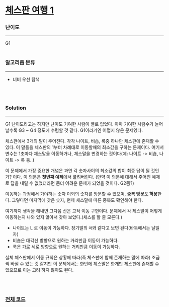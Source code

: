 # [체스판 여행 1](https://www.acmicpc.net/problem/16959)

### 난이도

***
G1
<br><br>

### 알고리즘 분류

***

* 너비 우선 탐색

<br><br>

### Solution

***

G1 난이도라고는 하지만 난이도 기여한 사람이 별로 없었다. 아마 기여한 사람수가 늘어날수록 G3 ~ G4 정도에 수렴할 것 같다. G1이라기엔 어렵지 않은 문제였다.

체스판에서 3개의 말이 주어진다. 각각 나이트, 비숍, 록중 하나만 체스판에 존재할 수 있다. 이 말들을 체스판의 1부터 차례대로 이동할때의 최소값을 구하는 문제이다. 여기서 변수는 1초마다 체스말을 이동하거나,
체스말을 변경하는 것이다(예: 나이트 -> 비숍, 나이트 -> 록 등..)

이 문제에서 가장 중요한 개념은 과연 각 숫자사이의 최소값의 합이 최종 답이 될 것인가? 이다. 이 의문은 **첫번째 예제**에서 풀려버린다. (만약 이 의문에 대해서 주어진 예제로 답을 내릴 수 없었더라면 좀더
어려운 문제가 되었을 것이다. G2쯤?)

이동하는 과정에서 가야하는 숫자 이외의 숫자를 방문할 수 있으며, **중복 방문도 허용**한다. 그렇다면 마지막에 찾은 숫자, 현제 체스말에 따른 중복도 확인해야 한다.

여기까지 생각을 해내면 그다음 산은 고작 이동 구현이다. 문제에서 각 체스말이 어떻게 이동하는지 나와 있지 않아서 찾아 보았다.(체스를 할 줄 모른다.)

* 나이트는 L 로 이동이 가능하다. 장기말의 `마`와 같다고 보면 된다(바둑에서는 날일자)
* 비숍은 대각선 방향으로 원하는 거리만큼 이동이 가능하다.
* 룩은 가로 세로 방향으로 원하는 거리만큼 이동이 가능하다.

실체 체스판에서 이동 규칙은 상황에 따라(즉 체스판에 함께 존재하는 말에 따라) 조금씩 바뀔 수 있는 것 같지만 이 문제에서는 한번에 체스말은 한개만 체스판에 존재할 수 있으므로 이는 고려 하지 않아도 된다.

<br><br>

### [전체 코드](https://github.com/Jungmin-Seo0527/CodingTest/blob/main/src/dfs_bfs/BOJ16959_체스판_여행_1.java)
